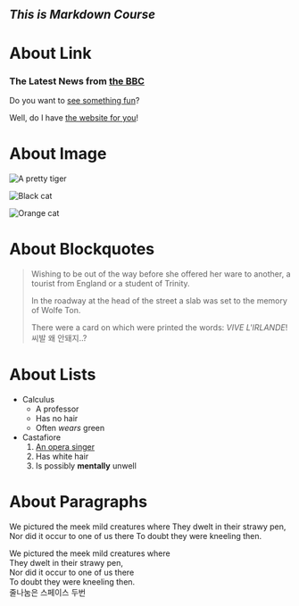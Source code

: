 ## _This is **Markdown** Course_

# About Link

### The Latest News from [the BBC](www.bbc.com/news)

Do you want to [see something fun][a fun place]?

Well, do I have [the website for you][another fun place]!

[a fun place]: www.zombo.com
[another fun place]: www.stumbleupon.com

# About Image

![A pretty tiger](https://upload.wikimedia.org/wikipedia/commons/5/56/Tiger.50.jpg)

![Black cat][black]

![Orange cat][orange]

[black]: https://upload.wikimedia.org/wikipedia/commons/a/a3/81_INF_DIV_SSI.jpg
[orange]: http://icons.iconarchive.com/icons/google/noto-emoji-animals-nature/256/22221-cat-icon.png

# About Blockquotes

> Wishing to be out of the way before she offered her ware to another, a tourist from England or a student of Trinity.
>
> In the roadway at the head of the street a slab was set to the memory of Wolfe Ton.
>
> There were a card on which were printed the words: _VIVE L'IRLANDE_! 씨발 왜 안돼지..?

# About Lists

- Calculus
  - A professor
  - Has no hair
  - Often _wears_ green
- Castafiore
  1. [An opera singer](www.naver.com)
  2. Has white hair
  3. Is possibly **mentally** unwell

# About Paragraphs

We pictured the meek mild creatures where
They dwelt in their strawy pen,
Nor did it occur to one of us there
To doubt they were kneeling then.

We pictured the meek mild creatures where  
They dwelt in their strawy pen,  
Nor did it occur to one of us there  
To doubt they were kneeling then.  
줄나눔은 스페이스 두번
